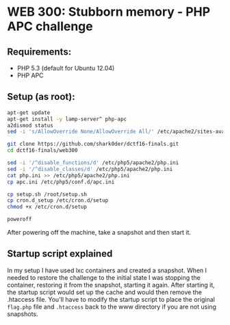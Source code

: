 # WEB 300: Stubborn memory - PHP APC challenge

## Requirements:
- PHP 5.3 (default for Ubuntu 12.04)
- PHP APC

## Setup (as root):

```bash
apt-get update
apt-get install -y lamp-server^ php-apc
a2dismod status
sed -i 's/AllowOverride None/AllowOverride All/' /etc/apache2/sites-available/default

git clone https://github.com/shark0der/dctf16-finals.git
cd dctf16-finals/web300

sed -i '/^disable_functions/d' /etc/php5/apache2/php.ini
sed -i '/^disable_classes/d' /etc/php5/apache2/php.ini
cat php.ini >> /etc/php5/apache2/php.ini
cp apc.ini /etc/php5/conf.d/apc.ini

cp setup.sh /root/setup.sh
cp cron.d_setup /etc/cron.d/setup
chmod +x /etc/cron.d/setup

poweroff
```

After powering off the machine, take a snapshot and then start it.

## Startup script explained

In my setup I have used lxc containers and created a snapshot. When I needed to restore the challenge to the initial state I was stopping the container, restoring it from the snapshot, starting it again. After starting it, the startup script would set up the cache and would then remove the .htaccess file. You'll have to modify the startup script to place the original `flag.php` file and `.htaccess` back to the www directory if you are not using snapshots.



